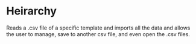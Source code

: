 # Heirarchy
Reads a .csv file of a specific template and imports all the data and allows the user to manage, save to another csv file, and even open the .csv files. 
